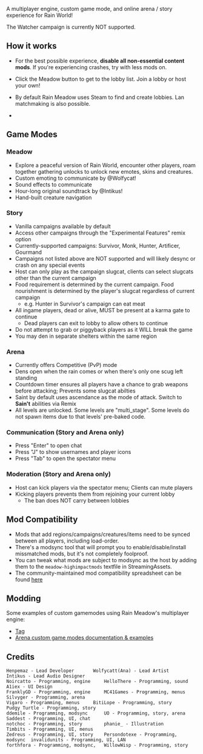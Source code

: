 A multiplayer engine, custom game mode, and online arena / story experience for Rain World!

The Watcher campaign is currently NOT supported.

## How it works
- For the best possible experience, **disable all non-essential content mods**. If you're experiencing crashes, try with less mods on.
- Click the Meadow button to get to the lobby list. Join a lobby or host your own!
- By default Rain Meadow uses Steam to find and create lobbies. Lan matchmaking is also possible.

- 
## Game Modes

### Meadow
- Explore a peaceful version of Rain World, encounter other players, roam together gathering unlocks to unlock new emotes, skins and creatures.
- Custom emoting to communicate by @Wolfycat!
- Sound effects to communicate
- Hour-long original soundtrack by @Intikus!
- Hand-built creature navigation


### Story

- Vanilla campaigns available by default
- Access other campaigns through the "Experimental Features" remix option
- Currently-supported campaigns: Survivor, Monk, Hunter, Artificer, Gourmand
- Campaigns not listed above are NOT supported and will likely desync or crash on any special events
- Host can only play as the campaign slugcat, clients can select slugcats other than the current campaign
- Food requirement is determined by the current campaign. Food nourishment is determined by the player's slugcat regardless of current campaign
  - e.g. Hunter in Survivor's campaign can eat meat
- All ingame players, dead or alive, MUST be present at a karma gate to continue
  - Dead players can exit to lobby to allow others to continue
- Do not attempt to grab or piggyback players as it WILL break the game
- You may den in separate shelters within the same region


### Arena

- Currently offers Competitive (PvP) mode
- Dens open when the rain comes or when there's only one scug left standing
- Countdown timer ensures all players have a chance to grab weapons before attacking; Prevents some slugcat abilties
- Saint by default uses ascendance as the mode of attack. Switch to **Sain't** abilities via Remix
- All levels are unlocked. Some levels are "multi_stage". Some levels do not spawn items due to that levels' pre-baked code.


### Communication (Story and Arena only)
- Press "Enter" to open chat
- Press "J" to show usernames and player icons
- Press "Tab" to open the spectator menu

### Moderation (Story and Arena only)
- Host can kick players via the spectator menu; Clients can mute players
- Kicking players prevents them from rejoining your current lobby
  - The ban does NOT carry between lobbies


## Mod Compatibility
- Mods that add regions/campaigns/creatures/items need to be synced between all players, including load-order.
- There's a modsync tool that will prompt you to enable/disable/install missmatched mods, but it's not completely foolproof.
- You can tweak what mods are subject to modsync as the host by adding them to the `meadow-highimpactmods` textfile in StreamingAssets.
- The community-maintained mod compatibility spreadsheet can be found [here](https://docs.google.com/spreadsheets/d/1QG1xYPLECkVSMc2vopO-Rw2rSdnn7_fsdlMajhAUOW0/edit?gid=0#gid=0)


## Modding
Some examples of custom gamemodes using Rain Meadow's multiplayer engine:
- [Tag](https://github.com/henpemaz/RemixMods/tree/master/Tag)
- [Arena custom game modes documentation & examples](https://github.com/6fears7/Arena-Online/tree/main)

## Credits
```
Henpemaz - Lead Developer		Wolfycatt(Ana) - Lead Artist		Intikus - Lead Audio Designer
Noircatto - Programming, engine		HelloThere - Programming, sound		A1iex - UI Design
FranklyGD - Programming, engine		MC41Games - Programming, menus		Silvyger - Programming, arena
Vigaro - Programming, menus		BitiLope - Programming, story		Pudgy Turtle - Programming, story
ddemile - Programming, modsync		UO - Programming, story, arena		Saddest - Programming, UI, chat
notchoc - Programming, story		phanie_ - Illustration			Timbits - Programming, UI, menus
Zedreus - Programming, UI, story	Persondotexe - Programming, modsync	 invalidunits - Programming, UI, LAN
forthfora - Programming, modsync,	WillowWisp - Programming, story
```
